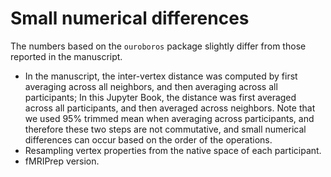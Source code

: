 # Small numerical differences
The numbers based on the ``ouroboros`` package slightly differ from those reported in the manuscript.
- In the manuscript, the inter-vertex distance was computed by first averaging across all neighbors, and then averaging across all participants; In this Jupyter Book, the distance was first averaged across all participants, and then averaged across neighbors. Note that we used 95% trimmed mean when averaging across participants, and therefore these two steps are not commutative, and small numerical differences can occur based on the order of the operations.
- Resampling vertex properties from the native space of each participant.
- fMRIPrep version.
